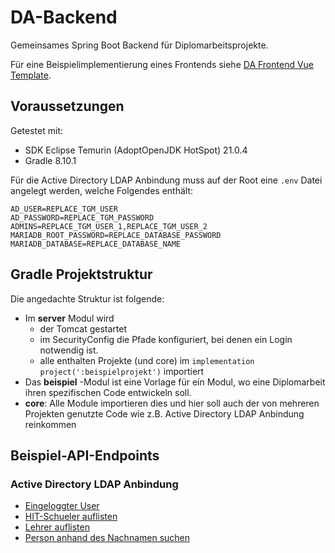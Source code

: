 # DA-Backend

Gemeinsames Spring Boot Backend für Diplomarbeitsprojekte.

Für eine Beispielimplementierung eines Frontends siehe [DA Frontend Vue Template](https://github.com/TGM-HIT/DA-Frontend-Vue-Template).

## Voraussetzungen

Getestet mit:

- SDK Eclipse Temurin (AdoptOpenJDK HotSpot) 21.0.4
- Gradle 8.10.1

Für die Active Directory LDAP Anbindung muss auf der Root eine `.env` Datei angelegt werden, welche Folgendes enthält:

```
AD_USER=REPLACE_TGM_USER
AD_PASSWORD=REPLACE_TGM_PASSWORD
ADMINS=REPLACE_TGM_USER_1,REPLACE_TGM_USER_2
MARIADB_ROOT_PASSWORD=REPLACE_DATABASE_PASSWORD
MARIADB_DATABASE=REPLACE_DATABASE_NAME
```

## Gradle Projektstruktur

Die angedachte Struktur ist folgende:

- Im **server** Modul wird
    - der Tomcat gestartet
    - im SecurityConfig die Pfade konfiguriert, bei denen ein Login notwendig ist.
    - alle enthalten Projekte (und core) im `implementation project(':beispielprojekt')` importiert
- Das **beispiel** -Modul ist eine Vorlage für ein Modul, wo eine Diplomarbeit ihren spezifischen Code entwickeln soll.
- **core**: Alle Module importieren dies und hier soll auch der von mehreren Projekten genutzte Code wie z.B. Active Directory LDAP Anbindung reinkommen

## Beispiel-API-Endpoints

### Active Directory LDAP Anbindung

- [Eingeloggter User](http://localhost:8080/)
- [HIT-Schueler auflisten](http://localhost:8080/list/schueler)
- [Lehrer auflisten](http://localhost:8080/list/lehrer)
- [Person anhand des Nachnamen suchen](http://localhost:8080/find/Pointner)
